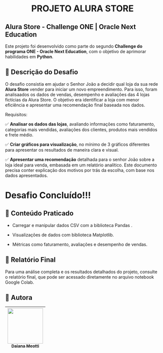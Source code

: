 <h1 align="center"> PROJETO ALURA STORE </h1>

## Alura Store - Challenge ONE | Oracle Next Education 

Este projeto foi desenvolvido como parte do segundo **Challenge do programa ONE - Oracle Next Education**, com o objetivo de aprimorar habilidades em **Python**.  


## 📌 Descrição do Desafio  

O desafio consistia em ajudar o Senhor João a decidir qual loja da sua rede **Alura Store** vender para iniciar um novo empreendimento. Para isso, foram analisaados os dados de vendas, desempenho e avaliações das 4 lojas fictícias da Alura Store. O objetivo era identificar a loja com menor eficiência e apresentar uma recomendação final baseada nos dados.  


Requisitos:

✅ **Analisar os dados das lojas**, avaliando informações como faturamento, categorias mais vendidas, avaliações dos clientes, produtos mais vendidos e frete médio.

✅ **Criar gráficos para visualização**, no mínimo de 3 gráficos diferentes para apresentar os resultados de maneira clara e visual.

✅ **Apresentar uma recomendação** detalhada para o senhor João sobre a loja ideal para venda, embasada em um relatório analítico. Este documento precisa conter explicação dos motivos por trás da escolha, com base nos dados apresentados.




# Desafio Concluído!!!




## 🚀 Conteúdo Praticado 

- Carregar e manipular dados CSV com a biblioteca Pandas .

- Visualizações de dados com biblioteca Matplotlib.

- Métricas como faturamento, avaliações e desempenho de vendas. 


## 🎯 Relatório Final  

Para uma análise completa e os resultados detalhados do projeto, consulte o relatório final, que pode ser acessado diretamente no arquivo notebook Google Colab.




## 👤 Autora  

| [<img loading="lazy" src="https://avatars.githubusercontent.com/u/88205712?v=4" width=115><br><sub>Daiana Meotti</sub>](https://github.com/DaiMeotti) |  
| :---: |